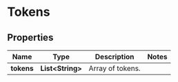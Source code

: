 

# Tokens

## Properties

Name | Type | Description | Notes
------------ | ------------- | ------------- | -------------
**tokens** | **List&lt;String&gt;** | Array of tokens. | 



